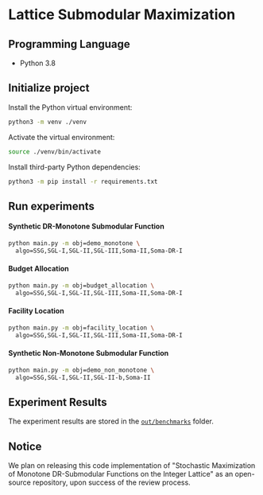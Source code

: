# Lattice Submodular Maximization

## Programming Language

- Python 3.8

## Initialize project

Install the Python virtual environment:

```bash
python3 -m venv ./venv
```

Activate the virtual environment:

```bash
source ./venv/bin/activate
```

Install third-party Python dependencies:

```bash
python3 -m pip install -r requirements.txt
```

## Run experiments

#### Synthetic DR-Monotone Submodular Function

```bash
python main.py -m obj=demo_monotone \
  algo=SSG,SGL-I,SGL-II,SGL-III,Soma-II,Soma-DR-I
```

#### Budget Allocation

```bash
python main.py -m obj=budget_allocation \
  algo=SSG,SGL-I,SGL-II,SGL-III,Soma-II,Soma-DR-I
```

#### Facility Location

```bash
python main.py -m obj=facility_location \
  algo=SSG,SGL-I,SGL-II,SGL-III,Soma-II,Soma-DR-I
```

#### Synthetic Non-Monotone Submodular Function

```bash
python main.py -m obj=demo_non_monotone \
  algo=SSG,SGL-I,SGL-II,SGL-II-b,Soma-II
```

## Experiment Results

The experiment results are stored in the [`out/benchmarks`](out/benchmarks) folder.

## Notice

We plan on releasing this code implementation of "Stochastic Maximization of Monotone DR-Submodular Functions on the Integer Lattice" as an open-source repository, upon success of the review process.
